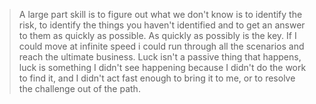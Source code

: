 > A large part skill is to figure out what we don't know is to identify the risk, to identify the things you haven't identified and to get an answer to them as quickly as possible. As quickly as possibly is the key. If I could move at infinite speed i could run through all the scenarios and reach the ultimate business. Luck isn't a passive thing that happens, luck is something I didn't see happening because I didn't do the work to find it, and I didn't act fast enough to bring it to me, or to resolve the challenge out of the path.

